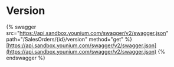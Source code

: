 # Version

{% swagger src="https://api.sandbox.younium.com/swagger/v2/swagger.json" path="/SalesOrders/{id}/version" method="get" %}
[https://api.sandbox.younium.com/swagger/v2/swagger.json](https://api.sandbox.younium.com/swagger/v2/swagger.json)
{% endswagger %}

